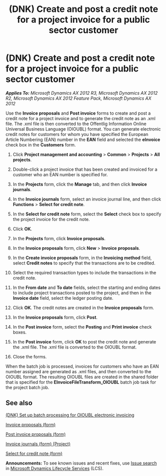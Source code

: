 ﻿---
title: (DNK) Create and post a credit note for a project invoice for a public sector customer
TOCTitle: (DNK) Create and post a credit note for a project invoice for a public sector customer
ms:assetid: e3c59ed3-565e-4980-a4c1-773ca3fbde59
ms:mtpsurl: https://technet.microsoft.com/en-us/library/Hh227429(v=AX.60)
ms:contentKeyID: 36059726
ms.date: 04/18/2014
mtps_version: v=AX.60
f1_keywords:
- electronic invoicing
- OIOUBL
- project invoice
- credit note
---

# (DNK) Create and post a credit note for a project invoice for a public sector customer 


_**Applies To:** Microsoft Dynamics AX 2012 R3, Microsoft Dynamics AX 2012 R2, Microsoft Dynamics AX 2012 Feature Pack, Microsoft Dynamics AX 2012_

Use the **Invoice proposals** and **Post invoice** forms to create and post a credit note for a project invoice and to generate the credit note as an .xml file. The .xml file is then converted to the Offentlig Information Online Universal Business Language (OIOUBL) format. You can generate electronic credit notes for customers for whom you have specified the European Article Numbering (EAN) number in the **EAN** field and selected the **eInvoice** check box in the **Customers** form.

1.  Click **Project management and accounting** \> **Common** \> **Projects** \> **All projects**.

2.  Double-click a project invoice that has been created and invoiced for a customer who an EAN number is specified for.

3.  In the **Projects** form, click the **Manage** tab, and then click **Invoice journals**.

4.  In the **Invoice journals** form, select an invoice journal line, and then click **Functions** \> **Select for credit note**.

5.  In the **Select for credit note** form, select the **Select** check box to specify the project invoice for the credit note.

6.  Click **OK**.

7.  In the **Projects** form, click **Invoice proposals**.

8.  In the **Invoice proposals** form, click **New** \> **Invoice proposals**.

9.  In the **Create invoice proposals** form, in the **Invoicing method** field, select **Credit notes** to specify that the transactions are to be credited.

10. Select the required transaction types to include the transactions in the credit note.

11. In the **From date** and **To date** fields, select the starting and ending dates to include project transactions posted to the project, and then in the **Invoice date** field, select the ledger posting date.

12. Click **OK**. The credit notes are created in the **Invoice proposals** form.

13. In the **Invoice proposals** form, click **Post**.

14. In the **Post invoice** form, select the **Posting** and **Print invoice** check boxes.

15. In the **Post invoice** form, click **OK** to post the credit note and generate the .xml file. The .xml file is converted to the OIOUBL format.

16. Close the forms.

When the batch job is processed, invoices for customers who have an EAN number assigned are generated as .xml files, and then converted to the OIOUBL format. The resulting OIOUBL files are created in the shared folder that is specified for the **EInvoiceFileTransform\_OIOUBL** batch job task for the project batch job.

## See also

[(DNK) Set up batch processing for OIOUBL electronic invoicing](dnk-set-up-batch-processing-for-oioubl-electronic-invoicing.md)

[Invoice proposals (form)](https://technet.microsoft.com/en-us/library/aa615408\(v=ax.60\))

[Post invoice proposals (form)](https://technet.microsoft.com/en-us/library/aa620017\(v=ax.60\))

[Invoice journals (form) (Project)](https://technet.microsoft.com/en-us/library/aa618187\(v=ax.60\))

[Select for credit note (form)](https://technet.microsoft.com/en-us/library/aa550205\(v=ax.60\))

  
**Announcements:** To see known issues and recent fixes, use [Issue search](http://go.microsoft.com/fwlink/?linkid=389258) in [Microsoft Dynamics Lifecycle Services](http://go.microsoft.com/fwlink/?linkid=306505) (LCS).

